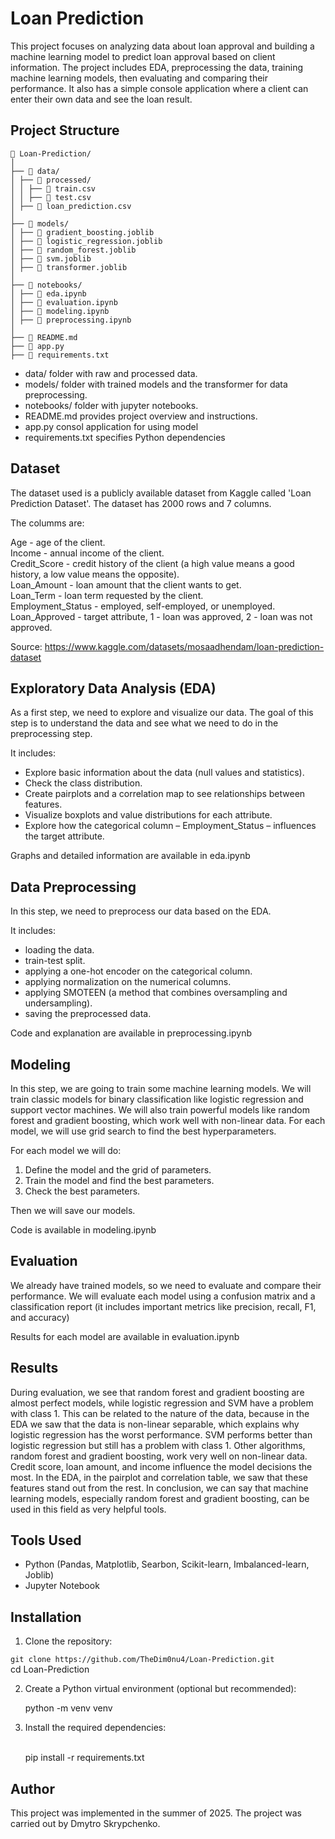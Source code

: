 # Loan Prediction

This project focuses on analyzing data about loan approval and building a machine learning model to predict loan approval based on client information. 
The project includes EDA, preprocessing the data, training machine learning models, then evaluating and comparing their performance. 
It also has a simple console application where a client can enter their own data and see the loan result.



## Project Structure

```
📂 Loan-Prediction/
│
├── 📂 data/
│ ├── 📂 processed/
│ │ ├── 📄 train.csv
│ │ ├── 📄 test.csv
│ ├── 📄 loan_prediction.csv
│
├── 📂 models/
│ ├── 📄 gradient_boosting.joblib
│ ├── 📄 logistic_regression.joblib
│ ├── 📄 random_forest.joblib
│ ├── 📄 svm.joblib
│ ├── 📄 transformer.joblib
│
├── 📂 notebooks/
│ ├── 📄 eda.ipynb
│ ├── 📄 evaluation.ipynb
│ ├── 📄 modeling.ipynb
│ ├── 📄 preprocessing.ipynb
│
├── 📄 README.md
├── 📄 app.py
├── 📄 requirements.txt
```

- data/ folder with raw and processed data.
- models/ folder with trained models and the transformer for data preprocessing.
- notebooks/ folder with jupyter notebooks.
- README.md provides project overview and instructions.
- app.py consol application for using model
- requirements.txt specifies Python dependencies



## Dataset 

The dataset used is a publicly available dataset from Kaggle called 'Loan Prediction Dataset'. The dataset has 2000 rows and 7 columns. <br>
 
The columms are: <br>

Age - age of the client. <br>
Income - annual income of the client. <br>
Credit_Score - credit history of the client (a high value means a good history, a low value means the opposite). <br>
Loan_Amount - loan amount that the client wants to get. <br>
Loan_Term - loan term requested by the client. <br>
Employment_Status - employed, self-employed, or unemployed. <br>
Loan_Approved - target attribute, 1 - loan was approved, 2 - loan was not approved. <br>

Source: https://www.kaggle.com/datasets/mosaadhendam/loan-prediction-dataset



## Exploratory Data Analysis (EDA)

As a first step, we need to explore and visualize our data. The goal of this step is to understand the data and see what we need to do in the preprocessing step. <br>

It includes: <br>
- Explore basic information about the data (null values and statistics). <br>
- Check the class distribution. <br>
- Create pairplots and a correlation map to see relationships between features. <br>
- Visualize boxplots and value distributions for each attribute. <br>
- Explore how the categorical column – Employment_Status – influences the target attribute. <br>

Graphs and detailed information are available in eda.ipynb



## Data Preprocessing

In this step, we need to preprocess our data based on the EDA. <br>

It includes: <br>
- loading the data. <br>
- train-test split. <br>
- applying a one-hot encoder on the categorical column. <br>
- applying normalization on the numerical columns. <br>
- applying SMOTEEN (a method that combines oversampling and undersampling). <br>
- saving the preprocessed data. <br>

Code and explanation are available in preprocessing.ipynb



## Modeling 

In this step, we are going to train some machine learning models. We will train classic models for binary classification like logistic regression and support vector machines. 
We will also train powerful models like random forest and gradient boosting, which work well with non-linear data. For each model, we will use grid search to find the best hyperparameters. <br>

For each model we will do: <br>

1. Define the model and the grid of parameters. <br>
2. Train the model and find the best parameters. <br>
3. Check the best parameters. <br>

Then we will save our models. <br>

Code is available in modeling.ipynb



## Evaluation 

We already have trained models, so we need to evaluate and compare their performance. We will evaluate each model using a confusion matrix and a classification report 
(it includes important metrics like precision, recall, F1, and accuracy) 

Results for each model are available in evaluation.ipynb



## Results

During evaluation, we see that random forest and gradient boosting are almost perfect models, while logistic regression and SVM have a problem with class 1. This can be related to the nature of the data, because in the EDA we saw that the data is non-linear separable, which explains why logistic regression has the worst performance. SVM performs better than logistic regression but still has a problem with class 1. Other algorithms, random forest and gradient boosting, work very well on non-linear data. Credit score, loan amount, and income influence the model decisions the most. In the EDA, in the pairplot and correlation table, we saw that these features stand out from the rest. In conclusion, we can say that machine learning models, especially random forest and gradient boosting, can be used in this field as very helpful tools.



## Tools Used

- Python (Pandas, Matplotlib, Searbon, Scikit-learn, Imbalanced-learn, Joblib)
- Jupyter Notebook



## Installation

1. Clone the repository: <br>

  `git clone https://github.com/TheDim0nu4/Loan-Prediction.git` <br>
   cd Loan-Prediction <br>
   
2. Create a Python virtual environment (optional but recommended): <br>

   python -m venv venv <br>

3. Install the required dependencies: <br><br>

   pip install -r requirements.txt <br>



## Author

This project was implemented in the summer of 2025. The project was carried out by Dmytro Skrypchenko.













